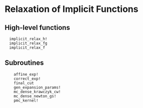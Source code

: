 # Relaxation of Implicit Functions

## High-level functions
```@docs
  implicit_relax_h!
  implicit_relax_fg
  implicit_relax_f
```

## Subroutines
```@docs
    affine_exp!
    correct_exp!
    final_cut
    gen_expansion_params!
    mc_dense_krawczyk_cw!
    mc_dense_newton_gs!
    pmc_kernel!
```
